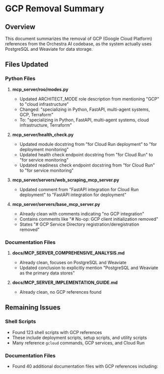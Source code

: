 # GCP Removal Summary

## Overview
This document summarizes the removal of GCP (Google Cloud Platform) references from the Orchestra AI codebase, as the system actually uses PostgreSQL and Weaviate for data storage.

## Files Updated

### Python Files
1. **mcp_server/roo/modes.py**
   - Updated ARCHITECT_MODE role description from mentioning "GCP" to "cloud infrastructure"
   - Changed: "specializing in Python, FastAPI, multi-agent systems, GCP, Terraform" 
   - To: "specializing in Python, FastAPI, multi-agent systems, cloud infrastructure, Terraform"

2. **mcp_server/health_check.py**
   - Updated module docstring from "for Cloud Run deployment" to "for deployment monitoring"
   - Updated health check endpoint docstring from "for Cloud Run" to "for service monitoring"
   - Updated readiness check endpoint docstring from "for Cloud Run" to "for service monitoring"

3. **mcp_server/servers/web_scraping_mcp_server.py**
   - Updated comment from "FastAPI integration for Cloud Run deployment" to "FastAPI integration for deployment"

4. **mcp_server/servers/base_mcp_server.py**
   - Already clean with comments indicating "no GCP integration"
   - Contains comments like "# No-op: GCP client initialization removed"
   - States "# GCP Service Directory registration/deregistration removed"

### Documentation Files
1. **docs/MCP_SERVER_COMPREHENSIVE_ANALYSIS.md**
   - Already clean, focuses on PostgreSQL and Weaviate
   - Updated conclusion to explicitly mention "PostgreSQL and Weaviate as the primary data stores"

2. **docs/MCP_SERVER_IMPLEMENTATION_GUIDE.md**
   - Already clean, no GCP references found

## Remaining Issues

### Shell Scripts
- Found 123 shell scripts with GCP references
- These include deployment scripts, setup scripts, and utility scripts
- Many reference `gcloud` commands, GCP services, and Cloud Run

### Documentation Files
- Found 40 additional documentation files with GCP references including:
